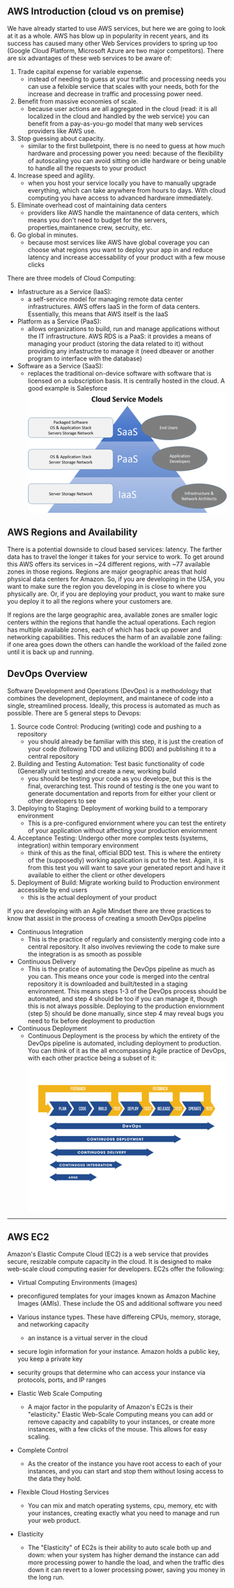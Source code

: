 ## AWS Introduction (cloud vs on premise)
We have already started to use AWS services, but here we are going to look at it as a whole. AWS has blow up in popularity in recent years, and its success has caused many other Web Services providers to spring up too (Google Cloud Platform, Microsoft Azure are two major competitors). There are six advantages of these web services to be aware of:
1. Trade capital expense for variable expense.
    - instead of needing to guess at your traffic and processing needs you can use a felxible service that scales with your needs, both for the increase and decrease in traffic and processing power need.
2. Benefit from massive economies of scale.
    - because user actions are all aggregated in the cloud (read: it is all localized in the cloud and handled by the web service) you can benefit from a pay-as-you-go model that many web services providers like AWS use.
3. Stop guessing about capacity.
    - similar to the first bulletpoint, there is no need to guess at how much hardware and processing power you need: because of the flexibility of autoscaling you can avoid sitting on idle hardware or being unable to handle all the requests to your product
4. Increase speed and agility.
    - when you host your service locally you have to manually upgrade everything, which can take anywhere from hours to days. With cloud computing you have access to advanced hardware immediately.
5. Eliminate overhead cost of maintaining data centers
    - providers like AWS handle the maintanence of data centers, which means you don't need to budget for the servers, properties,maintanence crew, secruity, etc.
6. Go global in minutes.
    - because most services like AWS have global coverage you can choose what regions you want to deploy your app in and reduce latency and increase accessability of your product with a few mouse clicks

There are three models of Cloud Computing:
- Infastructure as a Service (IaaS):
    - a self-service model for managing remote data center infrastructures. AWS offers IaaS in the form of data centers. Essentially, this means that AWS itself is the IaaS
- Platform as a Service (PaaS):
    - allows organizations to build, run and manage applications without the IT infrastructure. AWS RDS is a PaaS: it provides a means of managing your product (storing the data related to it) without providing any infastructre to manage it (need dbeaver or another program to interface with the database)
- Software as a Service (SaaS):
    -  replaces the traditional on-device software with software that is licensed on a subscription basis. It is centrally hosted in the cloud. A good example is Salesforce
![cloud service model](CloudServiceModel.png)
## AWS Regions and Availability
There is a potential downside to cloud based services: latency. The farther data has to travel the longer it takes for your service to work. To get around this AWS offers its services in ~24 different regions, with ~77 available zones in those regions. Regions are major geographic areas that hold physical data centers for Amazon. So, if you are developing in the USA, you want to make sure the region you developing in is close to where you physically are. Or, if you are deploying your product, you want to make sure you deploy it to all the regions where your customers are. 

If regions are the large geographic area, available zones are smaller logic centers within the regions that handle the actual operations. Each region has multiple available zones, each of which has back up power and networking capabilities. This reduces the harm of an available zone failing: if one area goes down the others can handle the workload of the failed zone until it is back up and running.
## DevOps Overview
Software Development and Operations (DevOps) is a methodology that combines the development, deployment, and maintanece of code into a single, streamlined process. Ideally, this process is automated as much as possible. There are 5 general steps to Devops:
1. Source code Control: Producing (writing) code and pushing to a repository
    - you should already be familiar with this step, it is just the creation of your code (following TDD and utilizing BDD) and publishing it to a central repository
2. Building and Testing Automation: Test basic functionality of code (Generally unit testing) and create a new, working build
    - you should be testing your code as you develope, but this is the final, overarching test. This round of testing is the one you want to generate documentation and reports from for either your client or other developers to see
3. Deploying to Staging: Deployment of working build to a temporary environment
    - This is a pre-configured enviornment where you can test the entirety of your application without affecting your production enviornment
4. Acceptance Testing: Undergo other more complex tests (systems, integration) within temporary environment
    - think of this as the final, official BDD test. This is where the entirety of the (supposedly) working application is put to the test. Again, it is from this test you will want to save your generated report and have it available to either the client or other developers
5. Deployment of Build: Migrate working build to Production environment accessible by end users
    - this is the actual deployment of your product

If you are developing with an Agile Mindset there are three practices to know that assist in the process of creating a smooth DevOps pipeline
- Continuous Integration
    - This is the practice of regularly and consistently merging code into a central repository. It also involves reviewing the code to make sure the integration is as smooth as possible
- Continuous Delivery
    - This is the pratice of automating the DevOps pipeline as much as you can. This means once your code is merged into the central repository it is downloaded and built/tested in a staging environment. This means steps 1-3 of the DevOps process should be automated, and step 4 should be too if you can manage it, though this is not always possible. Deploying to the production enviornment (step 5) should be done manually, since step 4 may reveal bugs you need to fix before deployment to production
- Continuous Deployment
    - Continuous Deployment is the process by which the entirety of the DevOps pipeline is automated, including deployment to production. You can think of it as the all encompassing Agile practice of DevOps, with each other practice being a subset of it:
    ![Dev Ops Flowchart](DevOps.png)

_______________________________
## AWS EC2
Amazon's Elastic Compute Cloud (EC2) is a web service that provides secure, resizable compute capacity in the cloud. It is designed to make web-scale cloud computing easier for developers. EC2s offer the following:
- Virtual Computing Environments (images)
- preconfigured templates for your images known as Amazon Machine Images (AMIs). These include the OS and additional software you need
- Various instance types. These have differeing CPUs, memory, storage, and networking capacity
    - an instance is a virtual server in the cloud
- secure login information for your instance. Amazon holds a public key, you keep a private key
- security groups that determine who can access your instance via protocols, ports, and IP ranges

- Elastic Web Scale Computing
    - A major factor in the popularity of Amazon's EC2s is their "elasticity." Elastic Web-Scale Computing means you can add or remove capacity and capability to your instances, or create more instances, with a few clicks of the mouse. This allows for easy scaling. 

- Complete Control
    - As the creator of the instance you have root access to each of your instances, and you can start and stop them without losing access to the data they hold. 

- Flexible Cloud Hosting Services
    - You can mix and match operating systems, cpu, memory, etc with your instances, creating exactly what you need to manage and run your web product.

- Elasticity
    - The "Elasticity" of EC2s is their ability to auto scale both up and down: when your system has higher demand the instance can add more processing power to handle the load, and when the traffic dies down it can revert to a lower processing power, saving you money in the long run.